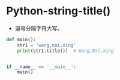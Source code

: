 # Python-string-title()

- 逗号分隔字符大写。

```python
def main():
    str1 = 'wang,nai,xing'
    print(str1.title())  # Wang,Nai,Xing


if __name__ == '__main__':
    main()

```

